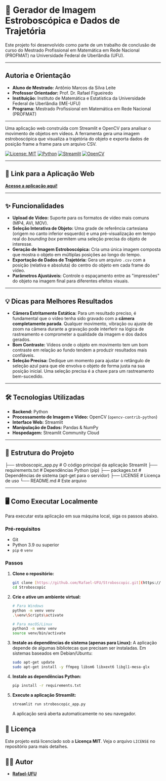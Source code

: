 # 🔬 Gerador de Imagem Estroboscópica e Dados de Trajetória

Este projeto foi desenvolvido como parte de um trabalho de conclusão de curso do Mestrado Profissional em Matemática em Rede Nacional (PROFMAT) na Universidade Federal de Uberlândia (UFU).

---

## Autoria e Orientação

* **Aluno de Mestrado:** Antônio Marcos da Silva Leite
* **Professor Orientador:** Prof. Dr. Rafael Figueiredo
* **Instituição:** Instituto de Matemática e Estatística da Universidade Federal de Uberlândia (IME-UFU)
* **Programa:** Mestrado Profissional em Matemática em Rede Nacional (PROFMAT)

---

Uma aplicação web construída com Streamlit e OpenCV para analisar o movimento de objetos em vídeos. A ferramenta gera uma imagem estroboscópica que visualiza a trajetória do objeto e exporta dados de posição frame a frame para um arquivo CSV.

[![License: MIT](https://img.shields.io/badge/License-MIT-yellow.svg)](https://opensource.org/licenses/MIT)
[![Python](https://img.shields.io/badge/Python-3.9+-blue.svg)](https://www.python.org/)
[![Streamlit](https://img.shields.io/badge/Streamlit-1.25+-ff4b4b.svg)](https://streamlit.io)
[![OpenCV](https://img.shields.io/badge/OpenCV-4.x-5C3EE8.svg)](https://opencv.org/)

---

## 🚀 Link para a Aplicação Web

**[Acesse a aplicação aqui!](https://stroboscopic-pvy4jugzxv6nnfkzmogyhg.streamlit.app/)**

---

## ✨ Funcionalidades

- **Upload de Vídeo:** Suporte para os formatos de vídeo mais comuns (MP4, AVI, MOV).
- **Seleção Interativa de Objeto:** Uma grade de referência cartesiana (origem no canto inferior esquerdo) e uma pré-visualização em tempo real do *bounding box* permitem uma seleção precisa do objeto de interesse.
- **Geração de Imagem Estroboscópica:** Cria uma única imagem composta que mostra o objeto em múltiplas posições ao longo do tempo.
- **Exportação de Dados de Trajetória:** Gera um arquivo `.csv` com a posição (relativa e absoluta) do centro do objeto em cada frame do vídeo.
- **Parâmetros Ajustáveis:** Controle o espaçamento entre as "impressões" do objeto na imagem final para diferentes efeitos visuais.

---

## 💡 Dicas para Melhores Resultados

-   **Câmera Estritamente Estática:** Para um resultado preciso, é fundamental que o vídeo tenha sido gravado com a **câmera completamente parada**. Qualquer movimento, vibração ou ajuste de zoom na câmera durante a gravação pode interferir na lógica de rastreamento e comprometer a qualidade da imagem e dos dados gerados.
-   **Bom Contraste:** Vídeos onde o objeto em movimento tem um bom contraste em relação ao fundo tendem a produzir resultados mais confiáveis.
-   **Seleção Precisa:** Dedique um momento para ajustar o retângulo de seleção azul para que ele envolva o objeto de forma justa na sua posição inicial. Uma seleção precisa é a chave para um rastreamento bem-sucedido.

---

## 🛠️ Tecnologias Utilizadas

- **Backend:** Python
- **Processamento de Imagem e Vídeo:** OpenCV (`opencv-contrib-python`)
- **Interface Web:** Streamlit
- **Manipulação de Dados:** Pandas & NumPy
- **Hospedagem:** Streamlit Community Cloud

---

## 📂 Estrutura do Projeto
├── stroboscopic_app.py   # O código principal da aplicação Streamlit
├── requirements.txt      # Dependências Python (pip)
├── packages.txt          # Dependências de sistema (apt-get para o servidor)
├── LICENSE               # Licença de uso
└── README.md             # Este arquivo

---

## 🖥️ Como Executar Localmente

Para executar esta aplicação em sua máquina local, siga os passos abaixo.

### Pré-requisitos

- Git
- Python 3.9 ou superior
- `pip` e `venv`

### Passos

1.  **Clone o repositório:**
    ```bash
    git clone [https://github.com/Rafael-UFU/Stroboscopic.git](https://github.com/Rafael-UFU/Stroboscopic.git)
    cd Stroboscopic
    ```

2.  **Crie e ative um ambiente virtual:**
    ```bash
    # Para Windows
    python -m venv venv
    .\venv\Scripts\activate

    # Para macOS/Linux
    python3 -m venv venv
    source venv/bin/activate
    ```

3.  **Instale as dependências de sistema (apenas para Linux):**
    A aplicação depende de algumas bibliotecas que precisam ser instaladas. Em sistemas baseados em Debian/Ubuntu:
    ```bash
    sudo apt-get update
    sudo apt-get install -y ffmpeg libsm6 libxext6 libgl1-mesa-glx
    ```

4.  **Instale as dependências Python:**
    ```bash
    pip install -r requirements.txt
    ```

5.  **Execute a aplicação Streamlit:**
    ```bash
    streamlit run stroboscopic_app.py
    ```
    A aplicação será aberta automaticamente no seu navegador.

## 📄 Licença

Este projeto está licenciado sob a **Licença MIT**. Veja o arquivo `LICENSE` no repositório para mais detalhes.

## 👨‍💻 Autor

- **[Rafael-UFU](https://github.com/Rafael-UFU)**


